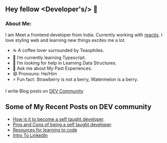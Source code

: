 ## Hey fellow <Developer's/> 👋

### About Me:

I am Meet a frontend developer from India. Currently working with [reactjs](https://reactjs.org/). I love styling web and learning new things excites me a lot.

- ☕ A coffee lover surrounded by Teaophiles.
- 🌱 I’m currently learning Typescript.
- 🤔 I’m looking for help in Learning Data Structures.
- 💬 Ask me about My Past Experiences.
- 😄 Pronouns: He/Him
- ⚡ Fun fact: Strawberry is not a berry, Watermelon is a berry.

I write Blog posts on [DEV Community](https://dev.to/meetbhalodiya)

## Some of My Recent Posts on DEV community

- [How is it to become a self taught developer](https://dev.to/meetbhalodiya/how-is-it-to-become-a-self-taught-developer-of6).
- [Pros and Cons of being a self taught developer](https://dev.to/meetbhalodiya/is-it-good-to-be-a-self-taught-developer--5dpe).
- [Resources for learning to code](https://dev.to/meetbhalodiya/resources-for-learning-to-code-5257)
- [Intro To LinkedIn](https://dev.to/meetbhalodiya/tell-who-you-are-what-you-do-2e7b)
